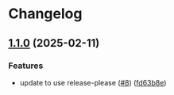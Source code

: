 # Changelog

## [1.1.0](https://github.com/pelotech/terraform-foundation-aws-stack/compare/v1.0.2...v1.1.0) (2025-02-11)


### Features

* update to use release-please ([#8](https://github.com/pelotech/terraform-foundation-aws-stack/issues/8)) ([fd63b8e](https://github.com/pelotech/terraform-foundation-aws-stack/commit/fd63b8e85c6cb1dbc2889e4bc42ec379aea613d3))
